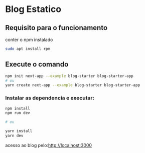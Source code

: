 # Blog Estatico

## Requisito para o funcionamento
conter o npm instalado

```bash
sudo apt install rpm
```


## Execute o comando
```bash
npm init next-app --example blog-starter blog-starter-app
# ou
yarn create next-app --example blog-starter blog-starter-app
```

### Instalar as dependencia e executar:

```bash
npm install
npm run dev

# ou

yarn install
yarn dev
```
acesso ao blog pelo:[http://localhost:3000](http://localhost:3000)
